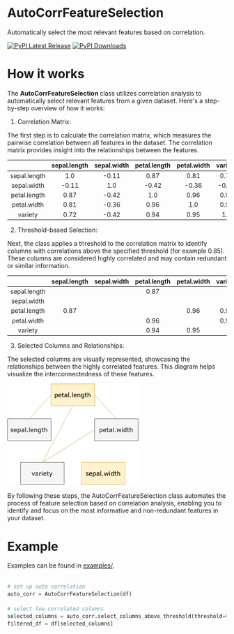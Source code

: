 # AutoCorrFeatureSelection

Automatically select the most relevant features based on correlation.

[![PyPI Latest Release](https://img.shields.io/pypi/v/auto-corr-feature-selection.svg)](https://pypi.org/project/auto-corr-feature-selection/)
[![PyPI Downloads](https://img.shields.io/pypi/dm/auto-corr-feature-selection.svg?label=PyPI%20downloads)](https://pypi.org/project/auto-corr-feature-selection/)


# How it works

The __AutoCorrFeatureSelection__ class utilizes correlation analysis to automatically select relevant features from a given dataset. Here's a step-by-step overview of how it works:

1. Correlation Matrix:

The first step is to calculate the correlation matrix, which measures the pairwise correlation between all features in the dataset. The correlation matrix provides insight into the relationships between the features.


|              | sepal.length | sepal.width | petal.length | petal.width | variety |
|:------------:|:------------:|:-----------:|:------------:|:-----------:|:-------:|
| sepal.length |      1.0     |    -0.11    |     0.87     |     0.81    |   0.72  |
|  sepal.width |     -0.11    |     1.0     |     -0.42    |    -0.36    |  -0.42  |
| petal.length |     0.87     |    -0.42    |      1.0     |     0.96    |   0.94  |
|  petal.width |     0.81     |    -0.36    |     0.96     |     1.0     |   0.95  |
|    variety   |     0.72     |    -0.42    |     0.94     |     0.95    |   1.0   |


2. Threshold-based Selection:

Next, the class applies a threshold to the correlation matrix to identify columns with correlations above the specified threshold (for example 0.85). These columns are considered highly correlated and may contain redundant or similar information.


|              | sepal.length | sepal.width | petal.length | petal.width | variety |
|:------------:|:------------:|:-----------:|:------------:|:-----------:|:-------:|
| sepal.length |              |             |     0.87     |             |         |
|  sepal.width |              |             |              |             |         |
| petal.length |     0.87     |             |              |     0.96    |   0.94  |
|  petal.width |              |             |     0.96     |             |   0.95  |
|    variety   |              |             |     0.94     |     0.95    |         |


3. Selected Columns and Relationships:

The selected columns are visually represented, showcasing the relationships between the highly correlated features. This diagram helps visualize the interconnectedness of these features.

![iris_corr_diagram](resources/img/iris_corr_diagram.png)

By following these steps, the AutoCorrFeatureSelection class automates the process of feature selection based on correlation analysis, enabling you to identify and focus on the most informative and non-redundant features in your dataset.


# Example

Examples can be found in [examples/](https://github.com/andresdigiovanni/auto-corr-feature-selection/tree/main/examples).

```python

# set up auto correlation
auto_corr = AutoCorrFeatureSelection(df)

# select low correlated columns
selected_columns = auto_corr.select_columns_above_threshold(threshold=0.85)
filtered_df = df[selected_columns]

```
